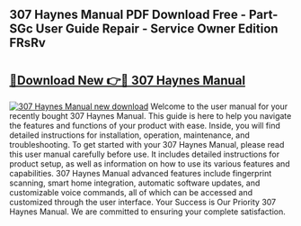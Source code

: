 ## 307 Haynes Manual PDF Download Free - Part-SGc User Guide Repair - Service Owner Edition FRsRv

# <h2><a href="http://cf26898.oget.top/?id=307+Haynes+Manual">🔗Download New 👉🔴 307 Haynes Manual</a></h2>

[![307 Haynes Manual new download](https://i.imgur.com/5g1atiW.png)](http://cf26898.oget.top/?id=307+Haynes+Manual)
Welcome to the user manual for your recently bought 307 Haynes Manual. This guide is here to help you navigate the features and functions of your product with ease. Inside, you will find detailed instructions for installation, operation, maintenance, and troubleshooting. To get started with your 307 Haynes Manual, please read this user manual carefully before use. It includes detailed instructions for product setup, as well as information on how to use its various features and capabilities. 307 Haynes Manual advanced features include fingerprint scanning, smart home integration, automatic software updates, and customizable voice commands, all of which can be accessed and customized through the user interface. Your Success is Our Priority 307 Haynes Manual. We are committed to ensuring your complete satisfaction.
